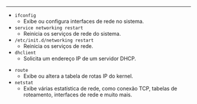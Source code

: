 
---

* ``ifconfig``
	* Exibe ou configura interfaces de rede no sistema.
* ``service networking restart``
	* Reinicia os serviços de rede do sistema.
* ``/etc/init.d/networking restart``
	* Reinicia os serviços de rede.
* ``dhclient``
	* Solicita um endereço IP de um servidor DHCP.
- ``route``
	* Exibe ou altera a tabela de rotas IP do kernel.
- ``netstat``
	* Exibe várias estatística de rede, como conexão TCP, tabelas de roteamento, interfaces de rede e muito mais. 

